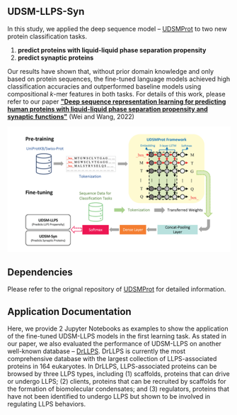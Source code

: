 ## UDSM-LLPS-Syn
In this study, we applied the deep sequence model – [UDSMProt](https://github.com/nstrodt/UDSMProt) to two new protein classification tasks.
1. **predict proteins with liquid-liquid phase separation propensity**
2. **predict synaptic proteins**<br />

Our results have shown that, without prior domain knowledge and only based on protein sequences, the fine-tuned language models achieved high classification accuracies and outperformed baseline models using compositional *k*-mer features in both tasks. For details of this work, please refer to our paper [**"Deep sequence representation learning for predicting human proteins with liquid-liquid phase separation propensity and synaptic functions"**](https://dl.acm.org/doi/10.1145/3535508.3545550) (Wei and Wang, 2022)
<p align = "center">
  <img src="figure1.png" width="650"></img>
</p>

## Dependencies
Please refer to the orignal repository of [UDSMProt](https://github.com/nstrodt/UDSMProt) for detailed information.

## Application Documentation
Here, we provide 2 Jupyter Notebooks as examples to show the application of the fine-tuned UDSM-LLPS models in the first learning task. As stated in our paper, we also evaluated the performance of UDSM-LLPS on another well-known database – [DrLLPS](http://llps.biocuckoo.cn/). DrLLPS is currently
the most comprehensive database with the largest collection of LLPS-associated proteins in 164 eukaryotes. In DrLLPS, LLPS-associated proteins can be browsed by three LLPS types, including 
(1) scaffolds, proteins that can drive or undergo LLPS; 
(2) clients, proteins that can be recruited by scaffolds for the formation of biomolecular condensates; 
and (3) regulators, proteins that have not been identified to undergo LLPS but shown to be involved in regulating LLPS behaviors.
